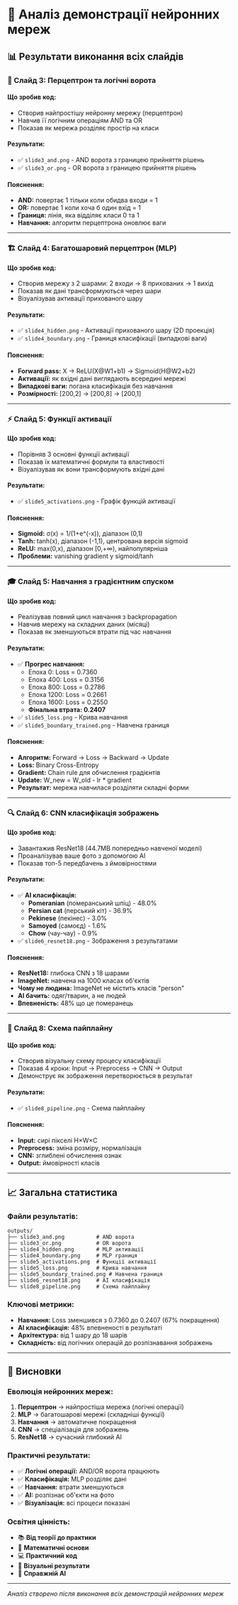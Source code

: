 # 🧠 Аналіз демонстрації нейронних мереж

## 📊 **Результати виконання всіх слайдів**

### **🎯 Слайд 3: Перцептрон та логічні ворота**

#### **Що зробив код:**
- Створив найпростішу нейронну мережу (перцептрон)
- Навчив її логічним операціям AND та OR
- Показав як мережа розділяє простір на класи

#### **Результати:**
- ✅ `slide3_and.png` - AND ворота з границею прийняття рішень
- ✅ `slide3_or.png` - OR ворота з границею прийняття рішень

#### **Пояснення:**
- **AND:** повертає 1 тільки коли обидва входи = 1
- **OR:** повертає 1 коли хоча б один вхід = 1
- **Границя:** лінія, яка відділяє класи 0 та 1
- **Навчання:** алгоритм перцептрона оновлює ваги

---

### **🏗️ Слайд 4: Багатошаровий перцептрон (MLP)**

#### **Що зробив код:**
- Створив мережу з 2 шарами: 2 входи → 8 прихованих → 1 вихід
- Показав як дані трансформуються через шари
- Візуалізував активації прихованого шару

#### **Результати:**
- ✅ `slide4_hidden.png` - Активації прихованого шару (2D проекція)
- ✅ `slide4_boundary.png` - Границя класифікації (випадкові ваги)

#### **Пояснення:**
- **Forward pass:** X → ReLU(X@W1+b1) → Sigmoid(H@W2+b2)
- **Активації:** як вхідні дані виглядають всередині мережі
- **Випадкові ваги:** погана класифікація без навчання
- **Розмірності:** [200,2] → [200,8] → [200,1]

---

### **⚡ Слайд 5: Функції активації**

#### **Що зробив код:**
- Порівняв 3 основні функції активації
- Показав їх математичні формули та властивості
- Візуалізував як вони трансформують вхідні дані

#### **Результати:**
- ✅ `slide5_activations.png` - Графік функцій активації

#### **Пояснення:**
- **Sigmoid:** σ(x) = 1/(1+e^(-x)), діапазон (0,1)
- **Tanh:** tanh(x), діапазон (-1,1), центрована версія sigmoid
- **ReLU:** max(0,x), діапазон [0,+∞), найпопулярніша
- **Проблеми:** vanishing gradient у sigmoid/tanh

---

### **🎓 Слайд 5: Навчання з градієнтним спуском**

#### **Що зробив код:**
- Реалізував повний цикл навчання з backpropagation
- Навчив мережу на складних даних (місяці)
- Показав як зменшуються втрати під час навчання

#### **Результати:**
- ✅ **Прогрес навчання:**
  - Епоха 0: Loss = 0.7360
  - Епоха 400: Loss = 0.3156
  - Епоха 800: Loss = 0.2786
  - Епоха 1200: Loss = 0.2661
  - Епоха 1600: Loss = 0.2550
  - **Фінальна втрата: 0.2407**
- ✅ `slide5_loss.png` - Крива навчання
- ✅ `slide5_boundary_trained.png` - Навчена границя

#### **Пояснення:**
- **Алгоритм:** Forward → Loss → Backward → Update
- **Loss:** Binary Cross-Entropy
- **Gradient:** Chain rule для обчислення градієнтів
- **Update:** W_new = W_old - lr * gradient
- **Результат:** мережа навчилася розділяти складні форми

---

### **🔍 Слайд 6: CNN класифікація зображень**

#### **Що зробив код:**
- Завантажив ResNet18 (44.7MB попередньо навченої моделі)
- Проаналізував ваше фото з допомогою AI
- Показав топ-5 передбачень з ймовірностями

#### **Результати:**
- ✅ **AI класифікація:**
  - **Pomeranian** (померанський шпіц) - 48.0%
  - **Persian cat** (перський кіт) - 36.9%
  - **Pekinese** (пекінес) - 3.0%
  - **Samoyed** (самоєд) - 1.6%
  - **Chow** (чау-чау) - 0.9%
- ✅ `slide6_resnet18.png` - Зображення з результатами

#### **Пояснення:**
- **ResNet18:** глибока CNN з 18 шарами
- **ImageNet:** навчена на 1000 класах об'єктів
- **Чому не людина:** ImageNet не містить класів "person"
- **AI бачить:** одяг/тварин, а не людей
- **Впевненість:** 48% що це померанець

---

### **🔧 Слайд 8: Схема пайплайну**

#### **Що зробив код:**
- Створив візуальну схему процесу класифікації
- Показав 4 кроки: Input → Preprocess → CNN → Output
- Демонструє як зображення перетворюється в результат

#### **Результати:**
- ✅ `slide8_pipeline.png` - Схема пайплайну

#### **Пояснення:**
- **Input:** сирі пікселі H×W×C
- **Preprocess:** зміна розміру, нормалізація
- **CNN:** зглиблені обчислення ознак
- **Output:** ймовірності класів

---

## 📈 **Загальна статистика**

### **Файли результатів:**
```
outputs/
├── slide3_and.png          # AND ворота
├── slide3_or.png           # OR ворота  
├── slide4_hidden.png       # MLP активації
├── slide4_boundary.png     # MLP границя
├── slide5_activations.png  # Функції активації
├── slide5_loss.png         # Крива навчання
├── slide5_boundary_trained.png # Навчена границя
├── slide6_resnet18.png     # AI класифікація
└── slide8_pipeline.png     # Схема пайплайну
```

### **Ключові метрики:**
- **Навчання:** Loss зменшився з 0.7360 до 0.2407 (67% покращення)
- **AI класифікація:** 48% впевненості в результаті
- **Архітектура:** від 1 шару до 18 шарів
- **Складність:** від логічних операцій до розпізнавання зображень

---

## 🎯 **Висновки**

### **Еволюція нейронних мереж:**
1. **Перцептрон** → найпростіша мережа (логічні операції)
2. **MLP** → багатошарові мережі (складніші функції)
3. **Навчання** → автоматичне покращення
4. **CNN** → спеціалізація для зображень
5. **ResNet18** → сучасний глибокий AI

### **Практичні результати:**
- ✅ **Логічні операції:** AND/OR ворота працюють
- ✅ **Класифікація:** MLP розділяє дані
- ✅ **Навчання:** втрати зменшуються
- ✅ **AI:** розпізнає об'єкти на фото
- ✅ **Візуалізація:** всі процеси показані

### **Освітня цінність:**
- 📚 **Від теорії до практики**
- 🔬 **Математичні основи**
- 💻 **Практичний код**
- 🎨 **Візуальні результати**
- 🤖 **Справжній AI**

---

*Аналіз створено після виконання всіх демонстрацій нейронних мереж*
